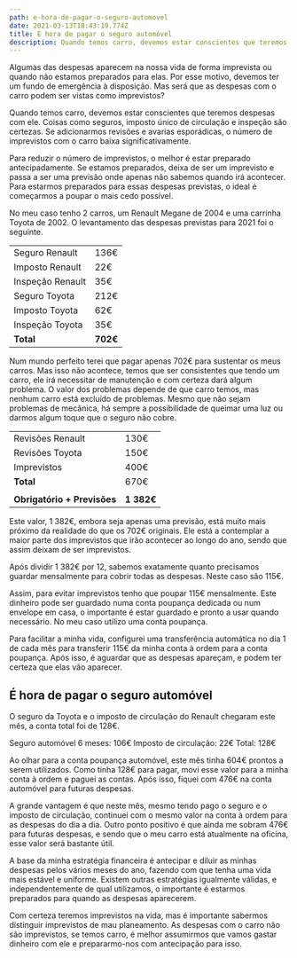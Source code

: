 ```yaml
---
path: e-hora-de-pagar-o-seguro-automovel
date: 2021-03-13T18:43:19.774Z
title: É hora de pagar o seguro automóvel
description: Quando temos carro, devemos estar conscientes que teremos despesas com ele
---
```

Algumas das despesas aparecem na nossa vida de forma imprevista ou quando não estamos preparados para elas. Por esse motivo, devemos ter um fundo de emergência à disposição. Mas será que as despesas com o carro podem ser vistas como imprevistos?

Quando temos carro, devemos estar conscientes que teremos despesas com ele. Coisas como seguros, imposto único de circulação e inspeção são certezas. Se adicionarmos revisões e avarias esporádicas, o número de imprevistos com o carro baixa significativamente.

Para reduzir o número de imprevistos, o melhor é estar preparado antecipadamente. Se estamos preparados, deixa de ser um imprevisto e passa a ser uma previsão onde apenas não sabemos quando irá acontecer. Para estarmos preparados para essas despesas previstas, o ideal é começarmos a poupar o mais cedo possível.

No meu caso tenho 2 carros, um Renault Megane de 2004 e uma carrinha Toyota de 2002. O levantamento das despesas previstas para 2021 foi o seguinte.

|                  |          |
| ---------------- | -------- |
| Seguro Renault   | 136€     |
| Imposto Renault  | 22€      |
| Inspeção Renault | 35€      |
| Seguro Toyota    | 212€     |
| Imposto Toyota   | 62€      |
| Inspeção Toyota  | 35€      |
| **Total**        | **702€** |


Num mundo perfeito terei que pagar apenas 702€ para sustentar os meus carros. Mas isso não acontece, temos que ser consistentes que tendo um carro, ele irá necessitar de manutenção e com certeza dará algum problema. O valor dos problemas depende de que carro temos, mas nenhum carro está excluído de problemas. Mesmo que não sejam problemas de mecânica, há sempre a possibilidade de queimar uma luz ou darmos algum toque que o seguro não cobre. 

|                             |            |
| --------------------------- | ---------- |
| Revisões Renault            | 130€       |
| Revisões Toyota             | 150€       |
| Imprevistos                 | 400€       |
| **Total**                   | 670€       |
|                             |            |
| **Obrigatório + Previsões** | **1 382€** |

Este valor, 1 382€, embora seja apenas uma previsão, está muito mais próximo da realidade do que os 702€ originais. Ele está a contemplar a maior parte dos imprevistos que irão acontecer ao longo do ano, sendo que assim deixam de ser imprevistos. 

Após dividir 1 382€ por 12, sabemos exatamente quanto precisamos guardar mensalmente para cobrir todas as despesas. Neste caso são 115€.

Assim, para evitar imprevistos tenho que poupar 115€ mensalmente. Este dinheiro pode ser guardado numa conta poupança dedicada ou num envelope em casa, o importante é estar guardado e pronto a usar quando necessário. No meu caso utilizo uma conta poupança.

Para facilitar a minha vida, configurei uma transferência automática no dia 1 de cada mês para transferir 115€ da minha conta à ordem para a conta poupança. Após isso, é aguardar que as despesas apareçam, e podem ter certeza que elas vão aparecer. 

## É hora de pagar o seguro automóvel
O seguro da Toyota e o imposto de circulação do Renault chegaram este mês, a conta total foi de 128€.

Seguro automóvel 6 meses:  106€ 
Imposto de circulação:  22€
Total: 128€

Ao olhar para a conta poupança automóvel, este mês tinha 604€ prontos a serem utilizados. Como tinha 128€ para pagar, movi esse valor para a minha conta à ordem e paguei as contas. Após isso, fiquei com 476€ na conta automóvel para futuras despesas.

A grande vantagem é que neste mês, mesmo tendo pago o seguro e o imposto de circulação, continuei com o mesmo valor na conta à ordem para as despesas do dia a dia. Outro ponto positivo é que ainda me sobram 476€ para futuras despesas, e sendo que o meu carro está atualmente na oficina, esse valor será bastante útil.

A base da minha estratégia financeira é antecipar e diluir as minhas despesas pelos vários meses do ano, fazendo com que tenha uma vida mais estável e uniforme. Existem outras estratégias igualmente válidas, e independentemente de qual utilizamos, o importante é estarmos preparados para quando as despesas aparecerem.

Com certeza teremos imprevistos na vida, mas é importante sabermos distinguir imprevistos de mau planeamento. As despesas com o carro não são imprevistos, se temos carro, é melhor assumirmos que vamos gastar dinheiro com ele e prepararmo-nos com antecipação para isso.

